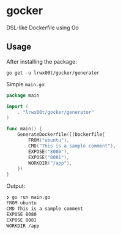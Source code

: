 # gocker
DSL-like Dockerfile using Go


## Usage

After installing the package:
```
go get -u lrwx00t/gocker/generator
```

Simple `main.go`:
```go
package main

import (
	. "lrwx00t/gocker/generator"
)

func main() {
	GenerateDockerfile([]Dockerfile{
		FROM("ubuntu"),
		CMD("This is a sample comment"),
		EXPOSE("8080"),
		EXPOSE("8081"),
		WORKDIR("/app"),
	})
}
```

Output:

```bash
❯ go run main.go
FROM ubuntu
CMD This is a sample comment
EXPOSE 8080
EXPOSE 8081
WORKDIR /app
```